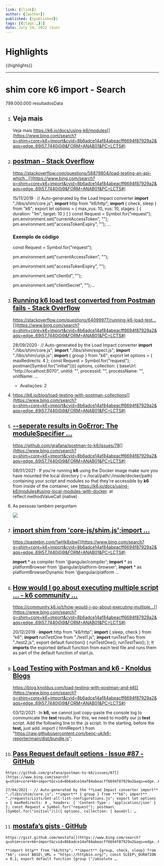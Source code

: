 ```yaml
---
link: {{link}}
author: {{author}}
published: {{published}}
tags: [{{tags:,}}]
date: July 24, 2022 (Sun)
---
```

# Highlights
{{highlights}}

---
# shim core k6 import - Search
799.000.000 resultadosData

1.  ## Veja mais
    
       
    Veja mais
    https://k6.io/docs/using-k6/modules[](https://www.bing.com/search?q=shim+core+k6+import&cvid=8b6adce14af84abeacff6694f87929a2&aqs=edge..69i57.7440j0j9&FORM=ANAB01&PC=LCTS#)
    
2.  ## [postman - Stack Overflow](https://www.bing.com/ck/a?!&&p=9f2c215bcc8a493aJmltdHM9MTY1ODcwNTY0NyZpZ3VpZD02M2U3Y2U5NS00ZmNiLTQ3ZDYtYTFhOC04ODUwZDY2YzQ2M2QmaW5zaWQ9NTE3Mw&ptn=3&hsh=3&fclid=1c737e7a-0ba9-11ed-bbef-8b7b3fe244c1&u=a1aHR0cHM6Ly9zdGFja292ZXJmbG93LmNvbS9xdWVzdGlvbnMvNTg4Nzk4MDQvbG9hZC10ZXN0aW5nLWFuLWFwaS13aGljaC11c2VzLW9hdXRoLXRva2VuLWZvci1hdXRob3JpemF0aW9uLXVzaW5nLWxvYWRpbXBhY3QtazY&ntb=1)
    
    https://stackoverflow.com/questions/58879804/load-testing-an-api-which...[](https://www.bing.com/search?q=shim+core+k6+import&cvid=8b6adce14af84abeacff6694f87929a2&aqs=edge..69i57.7440j0j9&FORM=ANAB01&PC=LCTS#)
    
    15/11/2019 · // Auto-generated by the Load Impact converter **import** "./libs/shim/core.js"; **import** http from "k6/http"; **import** { check, sleep } from "k6"; export let options = { max\_vus: 10, vus: 10, stages: \[ { duration: "1m", target: 10 } \] } const Request = Symbol.for("request"); pm.environment.set("currentAccessToken", ""); pm.environment.set("accessTokenExpiry", ""); …
    
    ### Exemplo de código
    
    const Request = Symbol.for("request");
    
    pm.environment.set("currentAccessToken", "");
    
    pm.environment.set("accessTokenExpiry", "");
    
    pm.environment.set("clientId", "");
    
    pm.environment.set("clientSecret", "");...
    
3.  ## [Running k6 load test converted from Postman fails - Stack Overflow](https://www.bing.com/ck/a?!&&p=3cbbbe16186e4963JmltdHM9MTY1ODcwNTY0NyZpZ3VpZD02M2U3Y2U5NS00ZmNiLTQ3ZDYtYTFhOC04ODUwZDY2YzQ2M2QmaW5zaWQ9NTE5NA&ptn=3&hsh=3&fclid=1c73afa6-0ba9-11ed-a988-82602c6b72f1&u=a1aHR0cHM6Ly9zdGFja292ZXJmbG93LmNvbS9xdWVzdGlvbnMvNjQwOTk5NzcvcnVubmluZy1rNi1sb2FkLXRlc3QtY29udmVydGVkLWZyb20tcG9zdG1hbi1mYWlscw&ntb=1)
    
    https://stackoverflow.com/questions/64099977/running-k6-load-test...[](https://www.bing.com/search?q=shim+core+k6+import&cvid=8b6adce14af84abeacff6694f87929a2&aqs=edge..69i57.7440j0j9&FORM=ANAB01&PC=LCTS#)
    
    28/09/2020 · // Auto-generated by the Load Impact converter **import** "./libs/shim/core.js"; **import** "./libs/shim/expect.js"; **import** "./libs/shim/urijs.js"; **import** { group } from "k6"; export let options = { maxRedirects: 4 }; const Request = Symbol.for("request"); postman\[Symbol.for("initial")\]({ options, collection: { baseUrl: "http://localhost:8070", unitId: "", processId: "", processName: "", unitName: …
    
    -   Avaliações: 2
        
    
4.  https://k6.io/blog/load-testing-with-postman-collections[](https://www.bing.com/search?q=shim+core+k6+import&cvid=8b6adce14af84abeacff6694f87929a2&aqs=edge..69i57.7440j0j9&FORM=ANAB01&PC=LCTS#)
    
5.  ## [\--seperate results in GoError: The moduleSpecifier …](https://www.bing.com/ck/a?!&&p=0be15ff5b83da8d8JmltdHM9MTY1ODcwNTY0NyZpZ3VpZD02M2U3Y2U5NS00ZmNiLTQ3ZDYtYTFhOC04ODUwZDY2YzQ2M2QmaW5zaWQ9NTIzOQ&ptn=3&hsh=3&fclid=1c73fb90-0ba9-11ed-a57f-c02e2419cd5f&u=a1aHR0cHM6Ly9naXRodWIuY29tL2dyYWZhbmEvcG9zdG1hbi10by1rNi9pc3N1ZXMvNzg&ntb=1)
    
    https://github.com/grafana/postman-to-k6/issues/78[](https://www.bing.com/search?q=shim+core+k6+import&cvid=8b6adce14af84abeacff6694f87929a2&aqs=edge..69i57.7440j0j9&FORM=ANAB01&PC=LCTS#)
    
    08/01/2021 · If you're running **k6** using the Docker image make sure you have mounted the local directory (-v /local/path/:/inside/docker/path) containing your script and modules so that they're accessible by **k6** from inside of the container, see https://k6.io/docs/using-k6/modules#using-local-modules-with-docker. at reflect.methodValueCall (native)
    
6.  As pessoas também perguntam
    
    ![](https://www.bing.com/rp/OJWYLxkTdSOmE7-V53KpAdOj-xY.gif)
    
7.  ## [import shim from 'core-js/shim.js';import …](https://www.bing.com/ck/a?!&&p=8f236e850853c518JmltdHM9MTY1ODcwNTY0NyZpZ3VpZD02M2U3Y2U5NS00ZmNiLTQ3ZDYtYTFhOC04ODUwZDY2YzQ2M2QmaW5zaWQ9NTI1NQ&ptn=3&hsh=3&fclid=1c746da4-0ba9-11ed-b6f0-f5874ee24453&u=a1aHR0cHM6Ly9wYXN0ZWJpbi5jb20vMXdIazh4Ync&ntb=1)
    
    https://pastebin.com/1wHk8xbw[](https://www.bing.com/search?q=shim+core+k6+import&cvid=8b6adce14af84abeacff6694f87929a2&aqs=edge..69i57.7440j0j9&FORM=ANAB01&PC=LCTS#)
    
    **import** \* as compiler from '@angular/compiler'; **import** \* as platformBrowser from '@angular/platform-browser'; **import** \* as platformBrowserDynamic from '@angular/platform …
    
8.  ## [How would I go about executing multiple script ... - k6 community …](https://www.bing.com/ck/a?!&&p=31cc29ddf46af062JmltdHM9MTY1ODcwNTY0NyZpZ3VpZD02M2U3Y2U5NS00ZmNiLTQ3ZDYtYTFhOC04ODUwZDY2YzQ2M2QmaW5zaWQ9NTI3Mw&ptn=3&hsh=3&fclid=1c747cd2-0ba9-11ed-aada-77327d9f5bfe&u=a1aHR0cHM6Ly9jb21tdW5pdHkuazYuaW8vdC9ob3ctd291bGQtaS1nby1hYm91dC1leGVjdXRpbmctbXVsdGlwbGUtc2NyaXB0LWZpbGVzLWluLWEtc2luZ2xlLXJ1bi8zNDU&ntb=1)
    
    https://community.k6.io/t/how-would-i-go-about-executing-multiple...[](https://www.bing.com/search?q=shim+core+k6+import&cvid=8b6adce14af84abeacff6694f87929a2&aqs=edge..69i57.7440j0j9&FORM=ANAB01&PC=LCTS#)
    
    20/12/2019 · **import** http from "k6/http"; **import** { sleep, check } from "k6"; **import** runTestOne from "./test1.js"; **import** runTestTwo from "./test2.js"; export default function() { runTestOne(); runTestTwo(); }; It **imports** the exported default function from each test file and runs them as part of the default function of start.js.
    
9.  ## [Load Testing with Postman and k6 - Knoldus Blogs](https://www.bing.com/ck/a?!&&p=6d99f7f419f14895JmltdHM9MTY1ODcwNTY0NyZpZ3VpZD02M2U3Y2U5NS00ZmNiLTQ3ZDYtYTFhOC04ODUwZDY2YzQ2M2QmaW5zaWQ9NTI5Mw&ptn=3&hsh=3&fclid=1c748f6d-0ba9-11ed-9d60-9022a47acafd&u=a1aHR0cHM6Ly9ibG9nLmtub2xkdXMuY29tL2xvYWQtdGVzdGluZy13aXRoLXBvc3RtYW4tYW5kLWs2Lw&ntb=1)
    
    https://blog.knoldus.com/load-testing-with-postman-and-k6[](https://www.bing.com/search?q=shim+core+k6+import&cvid=8b6adce14af84abeacff6694f87929a2&aqs=edge..69i57.7440j0j9&FORM=ANAB01&PC=LCTS#)
    
    03/12/2021 · In **k6,** we cannot just copy-paste the console log to communicate the **test** results. For this, we need to modify our js **test** script. Add the following line to the .js script. In the starting, before the **test,** just add. import { htmlReport } from "https://raw.githubusercontent.com/benc-uk/k6-reporter/main/dist/bundle.js";
    
10.  ## [Pass Request default options · Issue #87 - GitHub](https://www.bing.com/ck/a?!&&p=871f3180f1233a7eJmltdHM9MTY1ODcwNTY0NyZpZ3VpZD02M2U3Y2U5NS00ZmNiLTQ3ZDYtYTFhOC04ODUwZDY2YzQ2M2QmaW5zaWQ9NTMxMQ&ptn=3&hsh=3&fclid=1c749f13-0ba9-11ed-91ab-9aa13359c668&u=a1aHR0cHM6Ly9naXRodWIuY29tL2dyYWZhbmEvcG9zdG1hbi10by1rNi9pc3N1ZXMvODc&ntb=1)
    
    https://github.com/grafana/postman-to-k6/issues/87[](https://www.bing.com/search?q=shim+core+k6+import&cvid=8b6adce14af84abeacff6694f87929a2&aqs=edge..69i57.7440j0j9&FORM=ANAB01&PC=LCTS#)
    
    27/04/2021 · // Auto-generated by the **Load Impact converter import** "./libs/shim/core.js"; **import** { group } from **"k6"; import** "./requests/Lists/Get-all-list-configurations.js"; export let options = { maxRedirects: 4 , headers: { 'Content-Type': 'application/json' } }; const Request = Symbol.for("request"); postman\[Symbol.for("initial")\]({ options, collection: { baseUrl: …
    
11.  ## [mostafa’s gists · GitHub](https://www.bing.com/ck/a?!&&p=f1ea80fff73846f8JmltdHM9MTY1ODcwNTY0NyZpZ3VpZD02M2U3Y2U5NS00ZmNiLTQ3ZDYtYTFhOC04ODUwZDY2YzQ2M2QmaW5zaWQ9NTMyOA&ptn=3&hsh=3&fclid=1c74afd1-0ba9-11ed-8554-18d9b5cb1882&u=a1aHR0cHM6Ly9naXN0LmdpdGh1Yi5jb20vbW9zdGFmYQ&ntb=1)
    
    https://gist.github.com/mostafa[](https://www.bing.com/search?q=shim+core+k6+import&cvid=8b6adce14af84abeacff6694f87929a2&aqs=edge..69i57.7440j0j9&FORM=ANAB01&PC=LCTS#)
    
    **import http** from "k6/http"; **import** {group, check, sleep} from "k6"; const BASE\_URL = "https://httpbin.org/"; const SLEEP\_DURATION = 0.1; export default function {group ("/absolute …